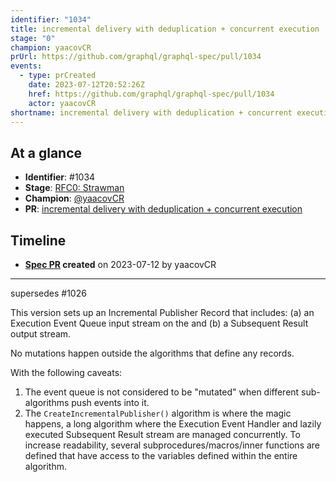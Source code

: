 ```yaml
---
identifier: "1034"
title: incremental delivery with deduplication + concurrent execution
stage: "0"
champion: yaacovCR
prUrl: https://github.com/graphql/graphql-spec/pull/1034
events:
  - type: prCreated
    date: 2023-07-12T20:52:26Z
    href: https://github.com/graphql/graphql-spec/pull/1034
    actor: yaacovCR
shortname: incremental delivery with deduplication + concurrent execution
---
```


## At a glance

- **Identifier**: #1034
- **Stage**: [RFC0: Strawman](https://github.com/graphql/graphql-spec/blob/main/CONTRIBUTING.md#stage-0-strawman)
- **Champion**: [@yaacovCR](https://github.com/yaacovCR)
- **PR**: [incremental delivery with deduplication + concurrent execution](https://github.com/graphql/graphql-spec/pull/1034)

<!-- BEGIN_CUSTOM_TEXT -->



<!-- END_CUSTOM_TEXT -->

## Timeline

- **[Spec PR](https://github.com/graphql/graphql-spec/pull/1034) created** on 2023-07-12 by yaacovCR

<!-- VERBATIM -->

---

supersedes  #1026 

This version sets up an Incremental Publisher Record that includes:
(a) an Execution Event Queue input stream on the and
(b) a Subsequent Result output stream.

No mutations happen outside the algorithms that define any records.

With the following caveats:
1. The event queue is not considered to be "mutated" when different sub-algorithms push events into it.
2. The `CreateIncrementalPublisher()` algorithm is where the magic happens, a long algorithm where the Execution Event Handler and lazily executed Subsequent Result stream are managed concurrently. To increase readability, several subprocedures/macros/inner functions are defined that have access to the variables defined within the entire algorithm.
